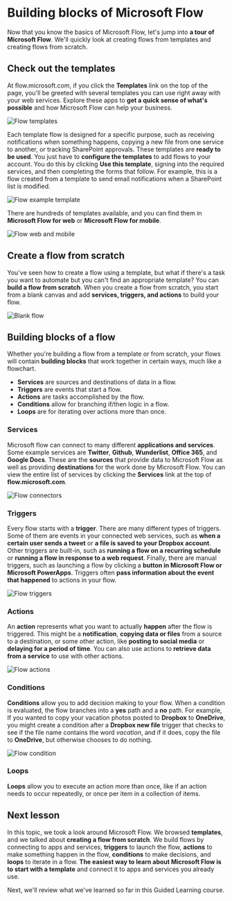 <properties
   pageTitle="Building blocks of Microsoft Flow | Microsoft Flow"
   description="See the different parts of Microsoft Flow and how they relate. Create new flows from templates and from scratch."
   services=""
   suite="flow"
   documentationCenter="na"
   authors="msftman"
   manager="anneta"
   editor=""
   tags=""
   featuredVideoId="9U8jMRO-Jv0"
   courseDuration="9m"/>

<tags
   ms.service="flow"
   ms.devlang="na"
   ms.topic="get-started-article"
   ms.tgt_pltfrm="na"
   ms.workload="na"
   ms.date="11/22/2016"
   ms.author="deonhe"/>

# Building blocks of Microsoft Flow

Now that you know the basics of Microsoft Flow, let's jump into **a tour of Microsoft Flow**. We'll quickly look at creating flows from templates and creating flows from scratch.

## Check out the templates

At flow.microsoft.com, if you click the **Templates** link on the top of the page, you'll be greeted with several templates you can use right away with your web services. Explore these apps to **get a quick sense of what's possible** and how Microsoft Flow can help your business.

![Flow templates](./media/learning-flow-parts/template-list.png)

Each template flow is designed for a specific purpose, such as receiving notifications when something happens, copying a new file from one service to another, or tracking SharePoint approvals. These templates are **ready to be used**.  You just have to **configure the templates** to add flows to your account. You do this by clicking **Use this template**, signing into the required services, and then completing the forms that follow.  For example, this is a flow created from a template to send email notifications when a SharePoint list is modified. 

![Flow example template](./media/learning-flow-parts/example-template.png)

There are hundreds of templates available, and you can find them in **Microsoft Flow for web** or **Microsoft Flow for mobile**.

![Flow web and mobile](./media/learning-flow-parts/flow-web-mobile.png)

## Create a flow from scratch

You've seen how to create a flow using a template, but what if there's a task you want to automate but you can't find an appropriate template? You can **build a flow from scratch**.  When you create a flow from scratch, you start from a blank canvas and add **services, triggers, and actions** to build your flow.  

![Blank flow](./media/learning-flow-parts/flow-from-blank.png)

## Building blocks of a flow

Whether you're building a flow from a template or from scratch, your flows will contain **building blocks** that work together in certain ways, much like a flowchart.

- **Services** are sources and destinations of data in a flow.
- **Triggers** are events that start a flow.
- **Actions** are tasks accomplished by the flow.
- **Conditions** allow for branching if/then logic in a flow.
- **Loops** are for iterating over actions more than once.

### Services

Microsoft flow can connect to many different **applications and services**.  Some example services are **Twitter**, **Github**, **Wunderlist**, **Office 365**, and **Google Docs**.  These are the **sources** that provide data to Microsoft Flow as well as providing **destinations** for the work done by Microsoft Flow.  You can view the entire list of services by clicking the **Services** link at the top of **flow.microsoft.com**.

![Flow connectors](./media/learning-flow-parts/flow-connectors.png)

### Triggers

Every flow starts with a **trigger**.  There are many different types of triggers.  Some of them are events in your connected web services, such as **when a certain user sends a tweet** or **a file is saved to your Dropbox account**.  Other triggers are built-in, such as **running a flow on a recurring schedule** or **running a flow in response to a web request**.  Finally, there are manual triggers, such as launching a flow by clicking a **button in Microsoft Flow or Microsoft PowerApps**.  Triggers often **pass information about the event that happened** to actions in your flow.

![Flow triggers](./media/learning-flow-parts/flow-triggers.png)  

### Actions

An **action** represents what you want to actually **happen** after the flow is triggered.  This might be a **notification**, **copying data or files** from a source to a destination, or some other action, like **posting to social media** or **delaying for a period of time**.  You can also use actions to **retrieve data from a service** to use with other actions.

![Flow actions](./media/learning-flow-parts/flow-actions.png) 

### Conditions

**Conditions** allow you to add decision making to your flow.  When a condition is evaluated, the flow branches into a **yes** path and a **no** path.   For example, If you wanted to copy your vacation photos posted to **Dropbox** to **OneDrive**, you might create a condition after a **Dropbox new file** trigger that checks to see if the file name contains the word *vacation*, and if it does, copy the file to **OneDrive**, but otherwise chooses to do nothing.

![Flow condition](./media/learning-flow-parts/flow-condition.png) 

### Loops

**Loops** allow you to execute an action more than once, like if an action needs to occur repeatedly, or once per item in a collection of items.

## Next lesson

In this topic, we took a look around Microsoft Flow.  We browsed **templates**, and we talked about **creating a flow from scratch**.  We build flows by connecting to apps and services, **triggers** to launch the flow, **actions** to make something happen in the flow, **conditions** to make decisions, and **loops** to iterate in a flow.  **The easiest way to learn about Microsoft Flow is to start with a template** and connect it to apps and services you already use. 

Next, we'll review what we've learned so far in this Guided Learning course.



